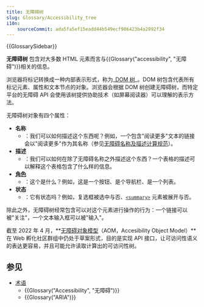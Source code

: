 ```yaml
---
title: 无障碍树
slug: Glossary/Accessibility_tree
i10n:
    sourceCommit: ada5fa5ef15eadd44b549ecf906423b4a2092f34
---
```


{{GlossarySidebar}}

**无障碍树** 包含对大多数 HTML 元素而言与{{Glossary("accessibility", "无障碍")}}相关的信息。                

浏览器将标记转换成一种内部表示形式，称为_[DOM 树](/en-US/docs/Web/API/Document_object_model/How_to_create_a_DOM_tree)_。DOM 树包含代表所有标记元素、属性和文本节点的对象。浏览器会根据 DOM 树创建无障碍树，而特定平台的无障碍 API 会使用该树提供协助技术（如屏幕阅读器）可以理解的表示方法。

无障碍树对象有四个属性：

- **名称**
  - ：我们可以如何描述这个东西呢？例如，一个包含"阅读更多"文本的链接会以"阅读更多"作为其名称（参见[无障碍名称及描述计算规范](https://www.w3.org/TR/accname-1.1/)）。
- **描述**
  - ：我们可以如何在除了无障碍名称之外描述这个东西？一个表格的描述可以解释这个表格包含了什么样的信息。
- [**角色**](/en-US/docs/Web/Accessibility/ARIA/Roles)
  - ：这个是什么？例如，这是一个按钮、是个导航栏、是一个列表。
- **状态**
  - ：它有状态吗？例如，复选框被选中与否、[`<summary>`](/en-US/docs/Web/HTML/Element/summary) 元素被展开与否。

除此之外，无障碍树经常包含可以对这个元素进行操作的行为：一个链接可以被"关注"，一个文本输入框可以被"输入"。

截至 2022 年 4 月，**[无障碍对象模型](https://wicg.github.io/aom/explainer.html)（AOM，Accesibility Object Model）**在 Web 孵化社区群组中仍处于草案形式，目的是实现 API 接口，让可访问性语义的表达更容易，并且可能允许读取计算出的可访问性树。

## 参见

- [术语](/en-US/docs/Glossary)
  - {{Glossary("Accessibility", "无障碍")}}
  - {{Glossary("ARIA")}}
